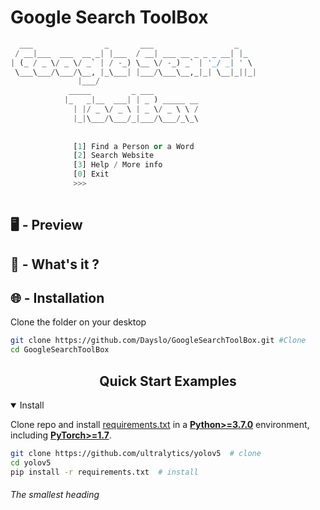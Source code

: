   # Google Search ToolBox
  
  ``` py
    ___                _       ___                  _     
   / __|___  ___  __ _| |___  / __| ___ __ _ _ _ __| |_   
  | (_ / _ \/ _ \/ _` | / -_) \__ \/ -_) _` | '_/ _| ' \  
   \___\___/\___/\__, |_\___| |___/\___\__,_|_| \__|_||_| 
                 |___/                                    
               _____         _ ___                        
              |_   _|__  ___| | _ ) _____ __              
                | |/ _ \/ _ \ | _ \/ _ \ \ /              
                |_|\___/\___/_|___/\___/_\_\              
                                                                       
                                                                    
                [1] Find a Person or a Word
                [2] Search Website
                [3] Help / More info
                [0] Exit
                >>> 
                    
  ```
   
   
   
   





## :desktop_computer: - Preview
## :open_book: - What's it ?
## :globe_with_meridians: - Installation
Clone the folder on your desktop
```bash
git clone https://github.com/Dayslo/GoogleSearchToolBox.git #Clone
cd GoogleSearchToolBox
```
## <div align="center">Quick Start Examples</div>

<details open>
<summary>Install</summary>

Clone repo and install [requirements.txt](https://github.com/ultralytics/yolov5/blob/master/requirements.txt) in a
[**Python>=3.7.0**](https://www.python.org/) environment, including
[**PyTorch>=1.7**](https://pytorch.org/get-started/locally/).

```bash
git clone https://github.com/ultralytics/yolov5  # clone
cd yolov5
pip install -r requirements.txt  # install
```

</details>

###### The smallest heading
